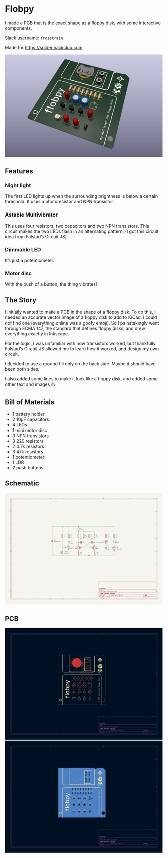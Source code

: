 # Flobpy

I made a PCB that is the exact shape as a floppy disk, with some interactive components.

Slack username: `frosetrain`

Made for https://solder.hackclub.com

![3D Render](3d.jpg)

## Features

### Night light

The first LED lights up when the surrounding brightness is below a certain threshold. It uses a photoresistor and NPN transistor.

### Astable Multivibrator

This uses four resistors, two capacitors and two NPN transistors. This circuit makes the two LEDs flash in an alternating pattern. (I got this circuit idea from Falstad’s Circuit JS)

### Dimmable LED

It’s just a potentiometer.

### Motor disc

With the push of a button, the thing vibrates!

## The Story

I initially wanted to make a PCB in the shape of a floppy disk. To do this, I needed an accurate vector image of a floppy disk to add to KiCad. I could _not_ find one (everything online was a goofy emoji). So I painstakingly went through ECMA 147, the standard that defines floppy disks, and drew everything exactly in Inkscape.

For the logic, I was unfamiliar with how transistors worked, but thankfully Falstad’s Circuit JS allowed me to learn how it worked, and design my own circuit.

I decided to use a ground fill only on the back side. Maybe it should have been both sides.

I also added some lines to make it look like a floppy disk, and added some other text and images 👍

## Bill of Materials

- 1 battery holder
- 2 10µF capacitors
- 4 LEDs
- 1 mini motor disc
- 3 NPN transistors
- 3 220 resistors
- 2 4.7k resistors
- 3 47k resistors
- 1 potentiometer
- 1 LDR
- 2 push buttons

## Schematic

![Schematic](schematic.svg)

## PCB

![PCB Front](pcb_f.svg)
![PCB Back](pcb_b.svg)
